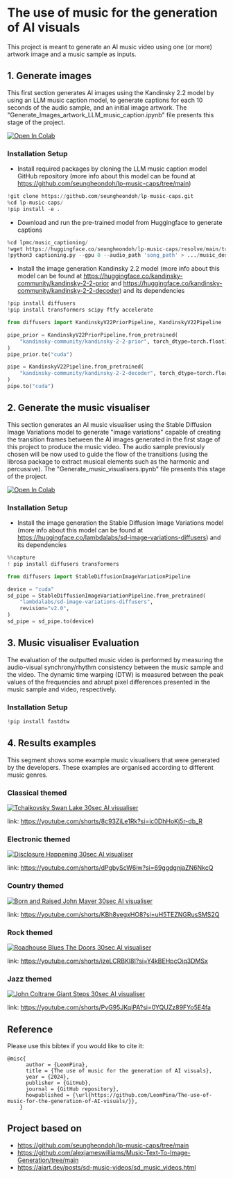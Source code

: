 # The use of music for the generation of AI visuals

This project is meant to generate an AI music video using one (or more) artwork image and a music sample as inputs.

## 1. Generate images

This first section generates AI images using the Kandinsky 2.2 model by using an LLM music caption model, to generate captions for each 10 seconds of the audio sample, and an initial image artwork. 
The "Generate_Images_artwork_LLM_music_caption.ipynb" file presents this stage of the project.

[![Open In Colab](https://colab.research.google.com/assets/colab-badge.svg)](https://colab.research.google.com/github/LeomPina/The-use-of-music-for-the-generation-of-AI-visuals/blob/main/Generate_Images_artwork_LLM_music_caption.ipynb)

### Installation Setup

* Install required packages by cloning the LLM music caption model GitHub repository (more info about this model can be found at https://github.com/seungheondoh/lp-music-caps/tree/main)
  
```python
!git clone https://github.com/seungheondoh/lp-music-caps.git
%cd lp-music-caps/
!pip install -e .
```

* Download and run the pre-trained model from Huggingface to generate captions

```python
%cd lpmc/music_captioning/
!wget https://huggingface.co/seungheondoh/lp-music-caps/resolve/main/transfer.pth -O exp/transfer/lp_music_caps/last.pth
!python3 captioning.py --gpu 0 --audio_path 'song_path' > .../music_desc.txt
```

* Install the image generation Kandinsky 2.2 model (more info about this model can be found at https://huggingface.co/kandinsky-community/kandinsky-2-2-prior and https://huggingface.co/kandinsky-community/kandinsky-2-2-decoder) and its dependencies

```python
!pip install diffusers
!pip install transformers scipy ftfy accelerate

from diffusers import KandinskyV22PriorPipeline, KandinskyV22Pipeline

pipe_prior = KandinskyV22PriorPipeline.from_pretrained(
    "kandinsky-community/kandinsky-2-2-prior", torch_dtype=torch.float16
)
pipe_prior.to("cuda")

pipe = KandinskyV22Pipeline.from_pretrained(
    "kandinsky-community/kandinsky-2-2-decoder", torch_dtype=torch.float16
)
pipe.to("cuda")
```

## 2. Generate the music visualiser

This section generates an AI music visualiser using the Stable Diffusion Image Variations model to generate "image variations" capable of creating the transition frames between the AI images generated in the first stage of this project to produce the music video.
The audio sample previously chosen will be now used to guide the flow of the transitions (using the librosa package to extract musical elements such as the harmonic and percussive).
The "Generate_music_visualisers.ipynb" file presents this stage of the project.

[![Open In Colab](https://colab.research.google.com/assets/colab-badge.svg)](https://colab.research.google.com/github/LeomPina/The-use-of-music-for-the-generation-of-AI-visuals/blob/main/Generate_music_visualisers.ipynb)

### Installation Setup

* Install the image generation the Stable Diffusion Image Variations model (more info about this model can be found at https://huggingface.co/lambdalabs/sd-image-variations-diffusers) and its dependencies
  
```python
%%capture
! pip install diffusers transformers

from diffusers import StableDiffusionImageVariationPipeline

device = "cuda"
sd_pipe = StableDiffusionImageVariationPipeline.from_pretrained(
    "lambdalabs/sd-image-variations-diffusers",
    revision="v2.0",
)
sd_pipe = sd_pipe.to(device)
```

## 3. Music visualiser Evaluation

The evaluation of the outputted music video is performed by measuring the audio-visual synchrony/rhythm consistency between the music sample and the video.
The dynamic time warping (DTW) is measured between the peak values of the frequencies and abrupt pixel differences presented in the music sample and video, respectively.

### Installation Setup

```python
!pip install fastdtw
```

## 4. Results examples

This segment shows some example music visualisers that were generated by the developers. These examples are organised according to different music genres.

### Classical themed

[![Tchaikovsky Swan Lake 30sec AI visualiser](https://img.youtube.com/vi/8c93ZiLe1Rk/0.jpg)](https://youtube.com/shorts/8c93ZiLe1Rk?si=ic0DhHoKj5r-db_R)


link: https://youtube.com/shorts/8c93ZiLe1Rk?si=ic0DhHoKj5r-db_R

### Electronic themed

[![Disclosure Happening 30sec AI visualiser](https://img.youtube.com/vi/dPgbyScW6iw/0.jpg)](https://youtube.com/shorts/dPgbyScW6iw?si=69ggdgnjaZN6NkcQ)


link: https://youtube.com/shorts/dPgbyScW6iw?si=69ggdgnjaZN6NkcQ

### Country themed

[![Born and Raised John Mayer 30sec AI visualiser](https://img.youtube.com/vi/KBh8yegxHO8/0.jpg)](https://youtube.com/shorts/KBh8yegxHO8?si=uH5TEZNGRusSMS2Q)


link: https://youtube.com/shorts/KBh8yegxHO8?si=uH5TEZNGRusSMS2Q

### Rock themed

[![Roadhouse Blues The Doors 30sec AI visualiser](https://img.youtube.com/vi/izeLCRBKl8I/0.jpg)](https://youtube.com/shorts/izeLCRBKl8I?si=Y4kBEHpcOiq3DMSx)


link: https://youtube.com/shorts/izeLCRBKl8I?si=Y4kBEHpcOiq3DMSx

### Jazz themed

[![John Coltrane Giant Steps 30sec AI visualiser](https://img.youtube.com/vi/PvG95JKqiPA/0.jpg)](https://youtube.com/shorts/PvG95JKqiPA?si=0YQUZz89FYo5E4fa)


link: https://youtube.com/shorts/PvG95JKqiPA?si=0YQUZz89FYo5E4fa

## Reference

Please use this bibtex if you would like to cite it:

```
@misc{
      author = {LeomPina},
      title = {The use of music for the generation of AI visuals},
      year = {2024},
      publisher = {GitHub},
      journal = {GitHub repository},
      howpublished = {\url{https://github.com/LeomPina/The-use-of-music-for-the-generation-of-AI-visuals/}},
    }
```

## Project based on

* https://github.com/seungheondoh/lp-music-caps/tree/main
* https://github.com/alexjameswilliams/Music-Text-To-Image-Generation/tree/main
* https://aiart.dev/posts/sd-music-videos/sd_music_videos.html
